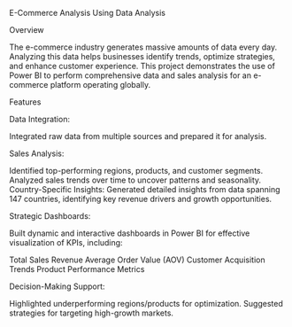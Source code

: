 E-Commerce Analysis Using Data Analysis

Overview

The e-commerce industry generates massive amounts of data every day. Analyzing this data helps businesses identify trends, optimize strategies, and enhance customer experience. This project demonstrates the use of Power BI to perform comprehensive data and sales analysis for an e-commerce platform operating globally.

Features

Data Integration:

Integrated raw data from multiple sources and prepared it for analysis.

Sales Analysis:

Identified top-performing regions, products, and customer segments.
Analyzed sales trends over time to uncover patterns and seasonality.
Country-Specific Insights:
Generated detailed insights from data spanning 147 countries, identifying key revenue drivers and growth opportunities.

Strategic Dashboards:

Built dynamic and interactive dashboards in Power BI for effective visualization of KPIs, including:

Total Sales Revenue
Average Order Value (AOV)
Customer Acquisition Trends
Product Performance Metrics

Decision-Making Support:

Highlighted underperforming regions/products for optimization.
Suggested strategies for targeting high-growth markets.
